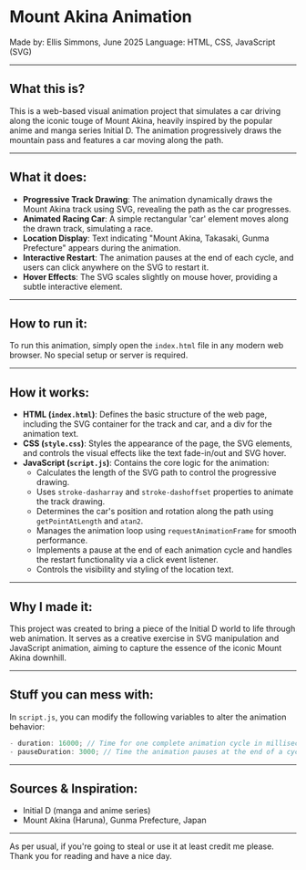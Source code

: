 Mount Akina Animation
=============

Made by: Ellis Simmons, June 2025
Language: HTML, CSS, JavaScript (SVG)

---

What this is?    
-----------------------------------
This is a web-based visual animation project that simulates a car driving along the iconic touge of Mount Akina, heavily inspired by the popular anime and manga series Initial D. The animation progressively draws the mountain pass and features a car moving along the path.

---

What it does:  
---------------------------------------
- **Progressive Track Drawing**: The animation dynamically draws the Mount Akina track using SVG, revealing the path as the car progresses.
- **Animated Racing Car**: A simple rectangular 'car' element moves along the drawn track, simulating a race.
- **Location Display**: Text indicating "Mount Akina, Takasaki, Gunma Prefecture" appears during the animation.
- **Interactive Restart**: The animation pauses at the end of each cycle, and users can click anywhere on the SVG to restart it.
- **Hover Effects**: The SVG scales slightly on mouse hover, providing a subtle interactive element.

---

How to run it:  
-----------------------------------------------
To run this animation, simply open the `index.html` file in any modern web browser. No special setup or server is required.

---

How it works:  
-------------------------------
- **HTML (`index.html`)**: Defines the basic structure of the web page, including the SVG container for the track and car, and a div for the animation text.
- **CSS (`style.css`)**: Styles the appearance of the page, the SVG elements, and controls the visual effects like the text fade-in/out and SVG hover.
- **JavaScript (`script.js`)**: Contains the core logic for the animation:
  - Calculates the length of the SVG path to control the progressive drawing.
  - Uses `stroke-dasharray` and `stroke-dashoffset` properties to animate the track drawing.
  - Determines the car's position and rotation along the path using `getPointAtLength` and `atan2`.
  - Manages the animation loop using `requestAnimationFrame` for smooth performance.
  - Implements a pause at the end of each animation cycle and handles the restart functionality via a click event listener.
  - Controls the visibility and styling of the location text.

---

Why I made it:  
--------------------------------------
This project was created to bring a piece of the Initial D world to life through web animation. It serves as a creative exercise in SVG manipulation and JavaScript animation, aiming to capture the essence of the iconic Mount Akina downhill.

---

Stuff you can mess with:  
-------------------------------------------
In `script.js`, you can modify the following variables to alter the animation behavior:
```javascript
- duration: 16000; // Time for one complete animation cycle in milliseconds (default: 16 seconds)
- pauseDuration: 3000; // Time the animation pauses at the end of a cycle in milliseconds (default: 3 seconds)
```

---

Sources & Inspiration:  
------------------------------------------------
- Initial D (manga and anime series)
- Mount Akina (Haruna), Gunma Prefecture, Japan

---

As per usual, if you're going to steal or use it at least credit me please. Thank you for reading and have a nice day.
